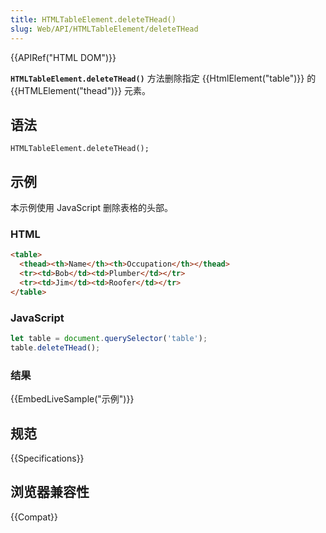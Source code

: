 ```yaml
---
title: HTMLTableElement.deleteTHead()
slug: Web/API/HTMLTableElement/deleteTHead
---
```


{{APIRef("HTML DOM")}}

**`HTMLTableElement.deleteTHead()`** 方法删除指定 {{HtmlElement("table")}} 的 {{HTMLElement("thead")}} 元素。

## 语法

```plain
HTMLTableElement.deleteTHead();
```

## 示例

本示例使用 JavaScript 删除表格的头部。

### HTML

```html
<table>
  <thead><th>Name</th><th>Occupation</th></thead>
  <tr><td>Bob</td><td>Plumber</td></tr>
  <tr><td>Jim</td><td>Roofer</td></tr>
</table>
```

### JavaScript

```js
let table = document.querySelector('table');
table.deleteTHead();
```

### 结果

{{EmbedLiveSample("示例")}}

## 规范

{{Specifications}}

## 浏览器兼容性

{{Compat}}
